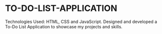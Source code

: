 # TO-DO-LIST-APPLICATION
Technologies Used: HTML, CSS and JavaScript.
Designed and developed a To-Do List Application to showcase my projects and skills.
